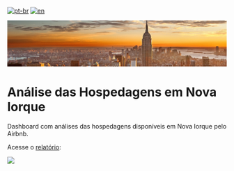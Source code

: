 [![pt-br](https://img.shields.io/badge/language-pt--br-green.svg)](https://github.com/GustavoNascimento98/new-york-airbnb/blob/main/README.md)
[![en](https://img.shields.io/badge/language-en-red.svg)](https://github.com/GustavoNascimento98/new-york-airbnb/blob/main/README-en.md)

![](img/new-york-city.jpg)

# Análise das Hospedagens em Nova Iorque

Dashboard com análises das hospedagens disponíveis em Nova Iorque pelo Airbnb.

Acesse o [relatório](https://app.powerbi.com/view?r=eyJrIjoiOGZhNGM0ZDEtYzY5OC00YzA4LTkzM2MtNzRkOTFlM2FjZjQ2IiwidCI6ImRhNmQ0OWRhLTU1N2MtNDQxNy04YWVmLTg4ZTA1MDcxOTE0MyJ9):

[![](img/dashboard.gif)](https://app.powerbi.com/view?r=eyJrIjoiOGZhNGM0ZDEtYzY5OC00YzA4LTkzM2MtNzRkOTFlM2FjZjQ2IiwidCI6ImRhNmQ0OWRhLTU1N2MtNDQxNy04YWVmLTg4ZTA1MDcxOTE0MyJ9)   